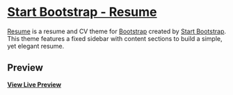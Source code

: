 # [Start Bootstrap - Resume](https://startbootstrap.com/template-overviews/resume/)

[Resume](https://startbootstrap.com/template-overviews/resume/) is a resume and CV theme for [Bootstrap](http://getbootstrap.com/) created by [Start Bootstrap](http://startbootstrap.com/). This theme features a fixed sidebar with content sections to build a simple, yet elegant resume.

## Preview

<!-- [![Resume Preview](https://startbootstrap.com/assets/img/screenshots/themes/resume.png)](https://blackrockdigital.github.io/startbootstrap-resume/) -->

**[View Live Preview](https://wayne54515.github.io/)**
